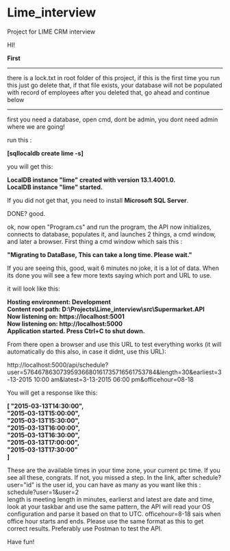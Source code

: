 # Lime_interview
Project for LIME CRM interview


HI!

**First**

********************************************************************************************************
there is a lock.txt in root folder of this project, if this is the first time you run this
just go delete that, if that file exists, your database will not be populated with record of employees
after you deleted that, go ahead and continue below
********************************************************************************************************


first you need a database, open cmd, dont be admin, you dont need admin where we are going!

run this :

**[sqllocaldb create lime -s]**

you will get this: 

**LocalDB instance "lime" created with version 13.1.4001.0.  
LocalDB instance "lime" started.**

If you did not get that, you need to install **Microsoft SQL Server**. 

DONE? good.


ok, now open "Program.cs" and run the program, the API now initializes, connects to database, 
populates it, and launches 2 things, a cmd window, and later a browser. First thing a cmd window which sais this :

**"Migrating to DataBase, This can take a long time. Please wait."**

If you are seeing this, good, wait 6 minutes no joke, it is a lot of data. When its done you will see a few more texts
saying which port and URL to use. 

it will look like this:

**Hosting environment: Development  
Content root path: D:\Projects\Lime_interview\src\Supermarket.API  
Now listening on: https://localhost:5001  
Now listening on: http://localhost:5000  
Application started. Press Ctrl+C to shut down.**

From there open a browser and use this URL to test everything works (it will automatically do this also, in case it didnt, use this URL):

http://localhost:5000/api/schedule?user=57646786307395936680161735716561753784&length=30&earliest=3-13-2015 10:00 am&latest=3-13-2015 06:00 pm&officehour=08-18

You will get a response like this:

**[
    "2015-03-13T14:30:00",  
    "2015-03-13T15:00:00",  
    "2015-03-13T15:30:00",  
    "2015-03-13T16:00:00",  
    "2015-03-13T16:30:00",  
    "2015-03-13T17:00:00",  
    "2015-03-13T17:30:00"  
]**

These are the available times in your time zone, your current pc time. If you see all these, congrats. If not, you missed a step.
In the link, after schedule?user="id" is the user id, you can have as many as you want like this :
schedule?user=1&user=2  
length is meeting length in minutes, earlierst and latest are date and time, look at your taskbar and use the same pattern, the API will read your OS configuration and parse it based on that to UTC. officehour=8-18 sais when office hour starts and ends. Please use the same format as this to get correct results. Preferably use Postman to test the API.

Have fun!
